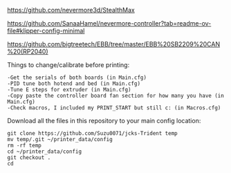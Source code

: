 https://github.com/nevermore3d/StealthMax

https://github.com/SanaaHamel/nevermore-controller?tab=readme-ov-file#klipper-config-minimal

https://github.com/bigtreetech/EBB/tree/master/EBB%20SB2209%20CAN%20(RP2040)

Things to change/calibrate before printing:
    
    -Get the serials of both boards (in Main.cfg)
    -PID tune both hotend and bed (in Main.cfg)
    -Tune E steps for extruder (in Main.cfg)
    -Copy paste the controller board fan section for how many you have (in Main.cfg)
    -Check macros, I included my PRINT_START but still c: (in Macros.cfg)

Download all the files in this repository to your main config location:

    git clone https://github.com/Suzu0071/jcks-Trident temp
    mv temp/.git ~/printer_data/config
    rm -rf temp
    cd ~/printer_data/config
    git checkout .
    cd
